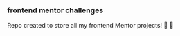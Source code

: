 ### frontend mentor challenges

Repo created to store all my frontend Mentor projects! :school_satchel: :information_desk_person:
